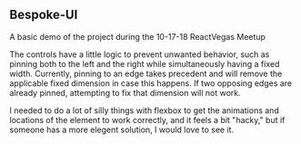## Bespoke-UI

A basic demo of the project during the 10-17-18 ReactVegas Meetup

The controls have a little logic to prevent unwanted behavior, such as pinning both to the left and the right while simultaneously having a fixed width. Currently, pinning to an edge takes precedent and will remove the applicable fixed dimension in case this happens. If two opposing edges are already pinned, attempting to fix that dimension will not work.

I needed to do a lot of silly things with flexbox to get the animations and locations of the element to work correctly, and it feels a bit "hacky," but if someone has a more elegent solution, I would love to see it.
